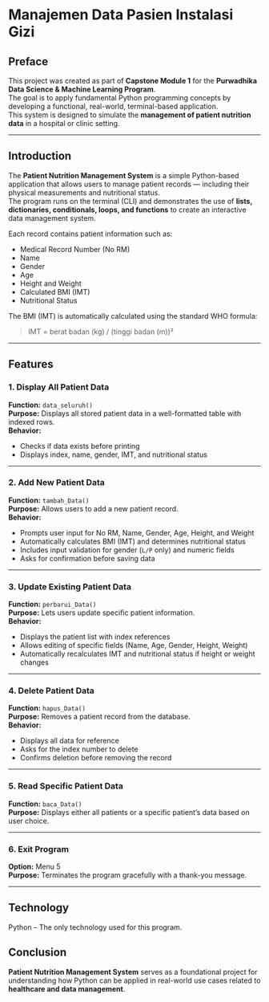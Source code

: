 # Manajemen Data Pasien Instalasi Gizi  

## Preface  
This project was created as part of **Capstone Module 1** for the **Purwadhika Data Science & Machine Learning Program**.  
The goal is to apply fundamental Python programming concepts by developing a functional, real-world, terminal-based application.  
This system is designed to simulate the **management of patient nutrition data** in a hospital or clinic setting.

---

## Introduction  
The **Patient Nutrition Management System** is a simple Python-based application that allows users to manage patient records — including their physical measurements and nutritional status.  
The program runs on the terminal (CLI) and demonstrates the use of **lists, dictionaries, conditionals, loops, and functions** to create an interactive data management system.  

Each record contains patient information such as:
- Medical Record Number (No RM)  
- Name  
- Gender  
- Age  
- Height and Weight  
- Calculated BMI (IMT)  
- Nutritional Status  

The BMI (IMT) is automatically calculated using the standard WHO formula:  
> IMT = berat badan (kg) / (tinggi badan (m))²  

---

## Features  

### 1. Display All Patient Data  
**Function:** `data_seluruh()`  
**Purpose:** Displays all stored patient data in a well-formatted table with indexed rows.  
**Behavior:**  
- Checks if data exists before printing  
- Displays index, name, gender, IMT, and nutritional status  

---

### 2. Add New Patient Data  
**Function:** `tambah_Data()`  
**Purpose:** Allows users to add a new patient record.  
**Behavior:**  
- Prompts user input for No RM, Name, Gender, Age, Height, and Weight  
- Automatically calculates BMI (IMT) and determines nutritional status  
- Includes input validation for gender (`L/P` only) and numeric fields  
- Asks for confirmation before saving data  

---

### 3. Update Existing Patient Data  
**Function:** `perbarui_Data()`  
**Purpose:** Lets users update specific patient information.  
**Behavior:**  
- Displays the patient list with index references  
- Allows editing of specific fields (Name, Age, Gender, Height, Weight)  
- Automatically recalculates IMT and nutritional status if height or weight changes  

---

### 4. Delete Patient Data  
**Function:** `hapus_Data()`  
**Purpose:** Removes a patient record from the database.  
**Behavior:**  
- Displays all data for reference  
- Asks for the index number to delete  
- Confirms deletion before removing the record  

---

### 5. Read Specific Patient Data  
**Function:** `baca_Data()`  
**Purpose:** Displays either all patients or a specific patient’s data based on user choice.  

---

### 6. Exit Program  
**Option:** Menu 5  
**Purpose:** Terminates the program gracefully with a thank-you message.  

---

## Technology  
Python – The only technology used for this program.

## Conclusion
**Patient Nutrition Management System** serves as a foundational project for understanding how Python can be applied in real-world use cases related to **healthcare and data management**.  
